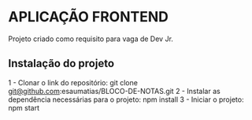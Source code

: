 # APLICAÇÃO FRONTEND

Projeto criado como requisito para vaga de Dev Jr.

## Instalação do projeto

1 - Clonar o link do repositório: git clone git@github.com:esaumatias/BLOCO-DE-NOTAS.git
2 - Instalar as dependência necessárias para o projeto: npm install
3 - Iniciar o projeto: npm start
